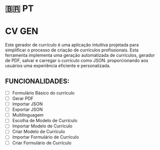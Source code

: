 # 🇧🇷 PT
# CV GEN

Este gerador de currículo é uma aplicação intuitiva projetada para simplificar o processo de criação de currículos profissionais. Esta ferramenta implementa uma geração automatizada de currículos, gerador de PDF, salvar e carregar o currículo como JSON. proporcionando aos usuários uma experiência eficiente e personalizada.

## FUNCIONALIDADES:
- [ ] Formulário Básico do currículo
- [ ] Gerar PDF
- [ ] Importar JSON
- [ ] Exportar JSON
- [ ] Multilinguagem
- [ ] Escolha de Modelo de Currículo
- [ ] Importar Modelo de Currículo
- [ ] Criar Modelo de Currículo
- [ ] Importar Formulário de Currículo
- [ ] Criar Formulário de Currículo